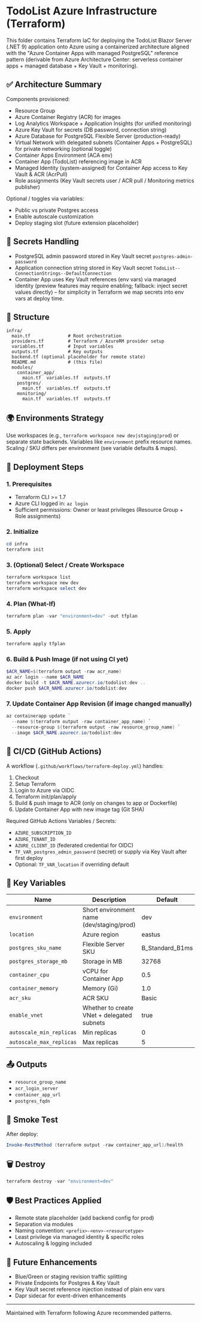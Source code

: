 # TodoList Azure Infrastructure (Terraform)

This folder contains Terraform IaC for deploying the TodoList Blazor Server (.NET 9) application onto Azure using a containerized architecture aligned with the "Azure Container Apps with managed PostgreSQL" reference pattern (derivable from Azure Architecture Center: serverless container apps + managed database + Key Vault + monitoring).

## ✅ Architecture Summary

Components provisioned:
- Resource Group
- Azure Container Registry (ACR) for images
- Log Analytics Workspace + Application Insights (for unified monitoring)
- Azure Key Vault for secrets (DB password, connection string)
- Azure Database for PostgreSQL Flexible Server (production-ready)
- Virtual Network with delegated subnets (Container Apps + PostgreSQL) for private networking (optional toggle)
- Container Apps Environment (ACA env)
- Container App (TodoList) referencing image in ACR
- Managed Identity (system-assigned) for Container App access to Key Vault & ACR (AcrPull)
- Role assignments (Key Vault secrets user / ACR pull / Monitoring metrics publisher)

Optional / toggles via variables:
- Public vs private Postgres access
- Enable autoscale customization
- Deploy staging slot (future extension placeholder)

## 🔐 Secrets Handling
- PostgreSQL admin password stored in Key Vault secret `postgres-admin-password`
- Application connection string stored in Key Vault secret `TodoList--ConnectionStrings--DefaultConnection`
- Container App uses Key Vault references (env vars) via managed identity (preview features may require enabling; fallback: inject secret values directly) – for simplicity in Terraform we map secrets into env vars at deploy time.

## 📂 Structure
```
infra/
  main.tf              # Root orchestration
  providers.tf         # Terraform / AzureRM provider setup
  variables.tf         # Input variables
  outputs.tf           # Key outputs
  backend.tf (optional placeholder for remote state)
  README.md            # (this file)
  modules/
    container_app/
      main.tf  variables.tf  outputs.tf
    postgres/
      main.tf  variables.tf  outputs.tf
    monitoring/
      main.tf  variables.tf  outputs.tf
```

## 🌍 Environments Strategy
Use workspaces (e.g., `terraform workspace new dev|staging|prod`) or separate state backends. Variables like `environment` prefix resource names. Scaling / SKU differs per environment (see variable defaults & maps).

## 🚀 Deployment Steps

### 1. Prerequisites
- Terraform CLI >= 1.7
- Azure CLI logged in: `az login`
- Sufficient permissions: Owner or least privileges (Resource Group + Role assignments)

### 2. Initialize
```powershell
cd infra
terraform init
```

### 3. (Optional) Select / Create Workspace
```powershell
terraform workspace list
terraform workspace new dev
terraform workspace select dev
```

### 4. Plan (What-If)
```powershell
terraform plan -var "environment=dev" -out tfplan
```

### 5. Apply
```powershell
terraform apply tfplan
```

### 6. Build & Push Image (if not using CI yet)
```powershell
$ACR_NAME=$(terraform output -raw acr_name)
az acr login --name $ACR_NAME
docker build -t $ACR_NAME.azurecr.io/todolist:dev ..
docker push $ACR_NAME.azurecr.io/todolist:dev
```

### 7. Update Container App Revision (if image changed manually)
```powershell
az containerapp update `
  --name $(terraform output -raw container_app_name) `
  --resource-group $(terraform output -raw resource_group_name) `
  --image $ACR_NAME.azurecr.io/todolist:dev
```

## 🔄 CI/CD (GitHub Actions)
A workflow (`.github/workflows/terraform-deploy.yml`) handles:
1. Checkout
2. Setup Terraform
3. Login to Azure via OIDC
4. Terraform init/plan/apply
5. Build & push image to ACR (only on changes to app or Dockerfile)
6. Update Container App with new image tag (Git SHA)

Required GitHub Actions Variables / Secrets:
- `AZURE_SUBSCRIPTION_ID`
- `AZURE_TENANT_ID`
- `AZURE_CLIENT_ID` (federated credential for OIDC)
- `TF_VAR_postgres_admin_password` (secret) or supply via Key Vault after first deploy
- Optional: `TF_VAR_location` if overriding default

## 🔧 Key Variables
| Name | Description | Default |
|------|-------------|---------|
| `environment` | Short environment name (dev/staging/prod) | dev |
| `location` | Azure region | eastus |
| `postgres_sku_name` | Flexible Server SKU | B_Standard_B1ms |
| `postgres_storage_mb` | Storage in MB | 32768 |
| `container_cpu` | vCPU for Container App | 0.5 |
| `container_memory` | Memory (Gi) | 1.0 |
| `acr_sku` | ACR SKU | Basic |
| `enable_vnet` | Whether to create VNet + delegated subnets | true |
| `autoscale_min_replicas` | Min replicas | 0 |
| `autoscale_max_replicas` | Max replicas | 5 |

## 📤 Outputs
- `resource_group_name`
- `acr_login_server`
- `container_app_url`
- `postgres_fqdn`

## 🧪 Smoke Test
After deploy:
```powershell
Invoke-RestMethod (terraform output -raw container_app_url)/health
```

## 🗑️ Destroy
```powershell
terraform destroy -var "environment=dev"
```

## 🛡️ Best Practices Applied
- Remote state placeholder (add backend config for prod)
- Separation via modules
- Naming convention: `<prefix>-<env>-<resourcetype>`
- Least privilege via managed identity & specific roles
- Autoscaling & logging included

## 📝 Future Enhancements
- Blue/Green or staging revision traffic splitting
- Private Endpoints for Postgres & Key Vault
- Key Vault secret reference injection instead of plain env vars
- Dapr sidecar for event-driven enhancements

---
Maintained with Terraform following Azure recommended patterns.
